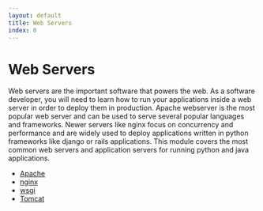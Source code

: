```yaml
---
layout: default
title: Web Servers 
index: 0
---
```


Web Servers
===========

Web servers are the important software that powers the web. As a software developer, you will need to learn how to run your applications inside a web server in order to deploy them in production. Apache webserver is the most popular web server and can be used to serve several popular languages and frameworks. Newer servers like nginx focus on concurrency and performance and are widely used to deploy applications written in python frameworks like django or rails applications. This module covers the most common web servers and application servers for running python and java applications.

* <a href='{{ site.baseurl }}/modules/web_servers/apache.html'>Apache</a>
* <a href='{{ site.baseurl }}/modules/web_servers/nginx.html'>nginx</a>
* <a href='{{ site.baseurl }}/modules/web_servers/wsgi.html'>wsgi</a>
* <a href='{{ site.baseurl }}/modules/web_servers/tomcat.html'>Tomcat</a>
